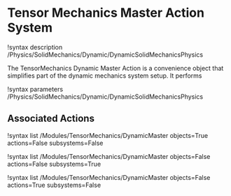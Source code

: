 # Tensor Mechanics Master Action System

!syntax description /Physics/SolidMechanics/Dynamic/DynamicSolidMechanicsPhysics

The TensorMechanics Dynamic Master Action is a convenience object that
simplifies part of the dynamic mechanics system setup. It performs


!syntax parameters /Physics/SolidMechanics/Dynamic/DynamicSolidMechanicsPhysics

## Associated Actions

!syntax list /Modules/TensorMechanics/DynamicMaster objects=True actions=False subsystems=False

!syntax list /Modules/TensorMechanics/DynamicMaster objects=False actions=False subsystems=True

!syntax list /Modules/TensorMechanics/DynamicMaster objects=False actions=True subsystems=False
